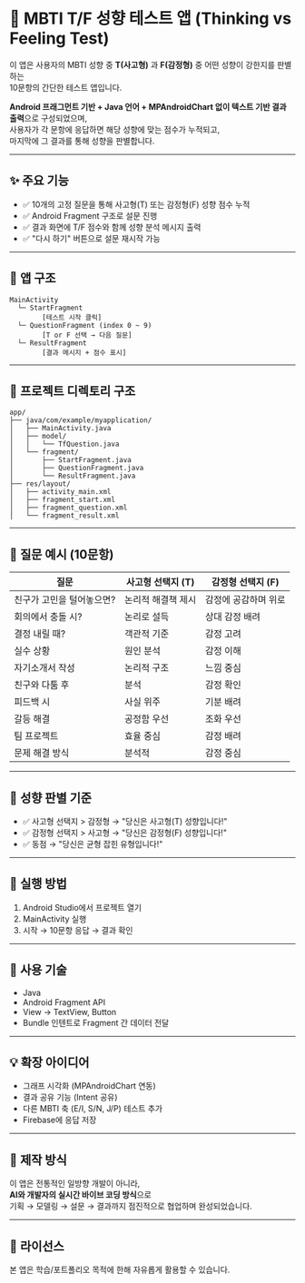 # 🧠 MBTI T/F 성향 테스트 앱 (Thinking vs Feeling Test)

이 앱은 사용자의 MBTI 성향 중 **T(사고형)** 과 **F(감정형)** 중 어떤 성향이 강한지를 판별하는  
10문항의 간단한 테스트 앱입니다.

**Android 프래그먼트 기반 + Java 언어 + MPAndroidChart 없이 텍스트 기반 결과 출력**으로 구성되었으며,  
사용자가 각 문항에 응답하면 해당 성향에 맞는 점수가 누적되고,  
마지막에 그 결과를 통해 성향을 판별합니다.

---

## ✨ 주요 기능

- ✅ 10개의 고정 질문을 통해 사고형(T) 또는 감정형(F) 성향 점수 누적
- ✅ Android Fragment 구조로 설문 진행
- ✅ 결과 화면에 T/F 점수와 함께 성향 분석 메시지 출력
- ✅ "다시 하기" 버튼으로 설문 재시작 가능

---

## 📱 앱 구조

```text
MainActivity
  └─ StartFragment
        [테스트 시작 클릭]
  └─ QuestionFragment (index 0 ~ 9)
        [T or F 선택 → 다음 질문]
  └─ ResultFragment
        [결과 메시지 + 점수 표시]
```

---

## 📂 프로젝트 디렉토리 구조

```
app/
├── java/com/example/myapplication/
│   ├── MainActivity.java
│   ├── model/
│   │   └── TfQuestion.java
│   └── fragment/
│       ├── StartFragment.java
│       ├── QuestionFragment.java
│       └── ResultFragment.java
├── res/layout/
│   ├── activity_main.xml
│   ├── fragment_start.xml
│   ├── fragment_question.xml
│   └── fragment_result.xml
```

---

## 💬 질문 예시 (10문항)

| 질문 | 사고형 선택지 (T) | 감정형 선택지 (F) |
|------|------------------|------------------|
| 친구가 고민을 털어놓으면? | 논리적 해결책 제시 | 감정에 공감하며 위로 |
| 회의에서 충돌 시? | 논리로 설득 | 상대 감정 배려 |
| 결정 내릴 때? | 객관적 기준 | 감정 고려 |
| 실수 상황 | 원인 분석 | 감정 이해 |
| 자기소개서 작성 | 논리적 구조 | 느낌 중심 |
| 친구와 다툼 후 | 분석 | 감정 확인 |
| 피드백 시 | 사실 위주 | 기분 배려 |
| 갈등 해결 | 공정함 우선 | 조화 우선 |
| 팀 프로젝트 | 효율 중심 | 감정 배려 |
| 문제 해결 방식 | 분석적 | 감정 중심 |

---

## 🧠 성향 판별 기준

- ✅ 사고형 선택지 > 감정형 → "당신은 사고형(T) 성향입니다!"
- ✅ 감정형 선택지 > 사고형 → "당신은 감정형(F) 성향입니다!"
- ✅ 동점 → "당신은 균형 잡힌 유형입니다!"

---

## 🚀 실행 방법

1. Android Studio에서 프로젝트 열기
2. MainActivity 실행
3. 시작 → 10문항 응답 → 결과 확인

---

## 🔧 사용 기술

- Java
- Android Fragment API
- View → TextView, Button
- Bundle 인텐트로 Fragment 간 데이터 전달

---

## 💡 확장 아이디어

- 그래프 시각화 (MPAndroidChart 연동)
- 결과 공유 기능 (Intent 공유)
- 다른 MBTI 축 (E/I, S/N, J/P) 테스트 추가
- Firebase에 응답 저장

---

## 🙌 제작 방식

이 앱은 전통적인 일방향 개발이 아니라,  
**AI와 개발자의 실시간 바이브 코딩 방식**으로  
기획 → 모델링 → 설문 → 결과까지 점진적으로 협업하며 완성되었습니다.

---

## 📄 라이선스

본 앱은 학습/포트폴리오 목적에 한해 자유롭게 활용할 수 있습니다.
